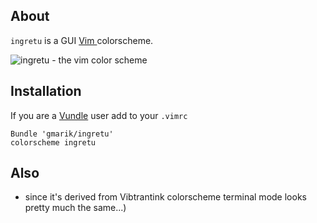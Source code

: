 ## About

`ingretu` is a GUI [ Vim ](http://vim.org) colorscheme.

![ingretu - the vim color scheme](http://lh3.ggpht.com/_SriKiRB4s00/TUo0BzTZi5I/AAAAAAAAG_w/9AJEkJqaqpE/s800/ingretu.png)

## Installation

If you are a [Vundle](http://github.com/gmarik/vundle) user add to your `.vimrc`

    Bundle 'gmarik/ingretu'
    colorscheme ingretu


## Also

- since it's derived from Vibtrantink colorscheme terminal mode looks pretty much the same...)
